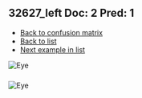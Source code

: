 ## 32627_left Doc: 2 Pred: 1
- [Back to confusion matrix](https://github.com/juliandewit/kaggle_retinopathy/blob/master/matrix.md)
- [Back to list](https://github.com/juliandewit/kaggle_retinopathy/blob/master/lists/21/list.md)
- [Next example in list](https://github.com/juliandewit/kaggle_retinopathy/blob/master/lists/21/32/32654_left.md)

![Eye](https://retinopaty.blob.core.windows.net/size1024/32627_left_2.jpeg)

### 

![Eye]()
